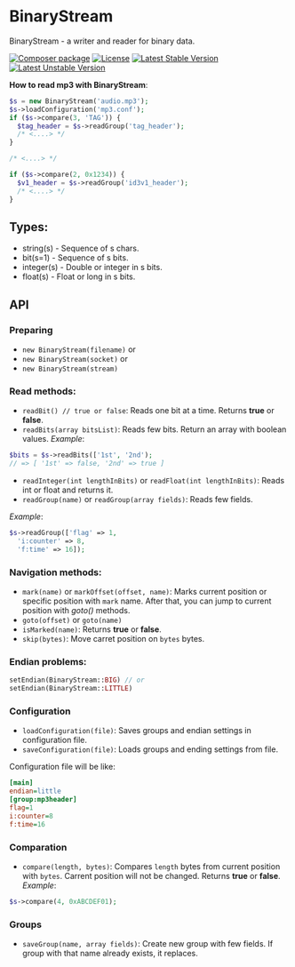 # BinaryStream
BinaryStream - a writer and reader for binary data.

[![Composer package](http://xn--e1adiijbgl.xn--p1acf/badge/wapmorgan/binary-stream)](https://packagist.org/packages/wapmorgan/binary-stream)
[![License](https://poser.pugx.org/wapmorgan/binary-stream/license)](https://packagist.org/packages/wapmorgan/binary-stream)
[![Latest Stable Version](https://poser.pugx.org/wapmorgan/binary-stream/version)](https://packagist.org/packages/wapmorgan/binary-stream)
[![Latest Unstable Version](https://poser.pugx.org/wapmorgan/binary-stream/v/unstable)](//packagist.org/packages/wapmorgan/binary-stream)

**How to read mp3 with BinaryStream**:
```php
$s = new BinaryStream('audio.mp3');
$s->loadConfiguration('mp3.conf');
if ($s->compare(3, 'TAG')) {
  $tag_header = $s->readGroup('tag_header');
  /* <....> */
}

/* <....> */

if ($s->compare(2, 0x1234)) {
  $v1_header = $s->readGroup('id3v1_header');
  /* <....> */
}
```

## Types:

- string(s) - Sequence of s chars.
- bit(s=1) - Sequence of s bits.
- integer(s) - Double or integer in s bits.
- float(s) - Float or long in s bits.

## API

### Preparing

- `new BinaryStream(filename)` or
- `new BinaryStream(socket)` or
- `new BinaryStream(stream)`

### Read methods:

- `readBit() // true or false`: Reads one bit at a time. Returns **true** or **false**.
- `readBits(array bitsList)`: Reads few bits. Return an array with boolean values.
_Example_:
```php
$bits = $s->readBits(['1st', '2nd');
// => [ '1st' => false, '2nd' => true ]
```

- `readInteger(int lengthInBits)` or `readFloat(int lengthInBits)`: Reads int or float and returns it.
- `readGroup(name)` or `readGroup(array fields)`: Reads few fields.

_Example_:
```php
$s->readGroup(['flag' => 1,
  'i:counter' => 8,
  'f:time' => 16]);
```

### Navigation methods:

- `mark(name)` or `markOffset(offset, name)`: Marks current position or specific position with `mark` name. After that, you can jump to current position with _goto()_ methods.
- `goto(offset)` or `goto(name)`
- `isMarked(name)`: Returns **true** or **false**.
- `skip(bytes)`: Move carret position on `bytes` bytes.

### Endian problems:

```php
setEndian(BinaryStream::BIG) // or
setEndian(BinaryStream::LITTLE)
```

### Configuration

- `loadConfiguration(file)`: Saves groups and endian settings in configuration file.
- `saveConfiguration(file)`: Loads groups and ending settings from file.

Configuration file will be like:
```ini
[main]
endian=little
[group:mp3header]
flag=1
i:counter=8
f:time=16
```

### Comparation

- `compare(length, bytes)`: Compares `length` bytes from current position with `bytes`. Carrent position will not be changed. Returns **true** or **false**.
_Example_:
```php
$s->compare(4, 0xABCDEF01);
```

### Groups

- `saveGroup(name, array fields)`: Create new group with few fields. If group with that name already exists, it replaces.
